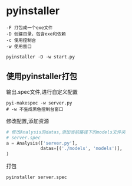 # pyinstaller

```shell
-F 打包成一个exe文件
-D 创建目录，包含exe和依赖
-c 使用控制台
-w 使用窗口

pyinstaller -D -w start.py
```

## 使用pyinstaller打包

输出.spec文件,进行自定义配置

```shell
pyi-makespec -w server.py
# -w 不生成黑色控制台窗口
```

修改配置,添加资源

```python
# 修改Analysis的datas,添加当前路径下的models文件夹
# server.spec
a = Analysis(['server.py'],
             datas=[('./models', 'models')],
)
```

打包

```shell
pyinstaller server.spec
```
